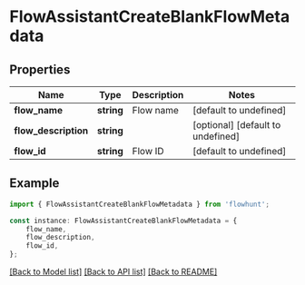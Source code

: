 # FlowAssistantCreateBlankFlowMetadata


## Properties

Name | Type | Description | Notes
------------ | ------------- | ------------- | -------------
**flow_name** | **string** | Flow name | [default to undefined]
**flow_description** | **string** |  | [optional] [default to undefined]
**flow_id** | **string** | Flow ID | [default to undefined]

## Example

```typescript
import { FlowAssistantCreateBlankFlowMetadata } from 'flowhunt';

const instance: FlowAssistantCreateBlankFlowMetadata = {
    flow_name,
    flow_description,
    flow_id,
};
```

[[Back to Model list]](../README.md#documentation-for-models) [[Back to API list]](../README.md#documentation-for-api-endpoints) [[Back to README]](../README.md)
